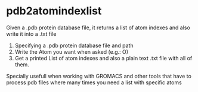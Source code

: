 # pdb2atomindexlist
Given a .pdb protein database file, it returns a list of atom indexes and also write it into a .txt file 


1. Specifying a .pdb protein database file and path
2. Write the Atom you want when asked (e.g.: O)
3. Get a printed List of atom indexes and also a plain text .txt file with all of them.

Specially usefull when working with GROMACS and other tools that have to process pdb files where many times you need a list with specific atoms
